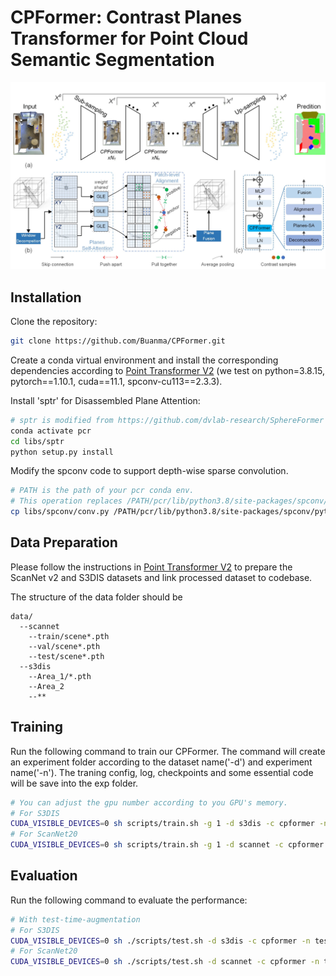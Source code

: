 # CPFormer: Contrast Planes Transformer for Point Cloud Semantic Segmentation

![CPFormer](./imgs/cpformer.jpg)

## Installation

Clone the repository:
```bash
git clone https://github.com/Buanma/CPFormer.git
```
Create a conda virtual environment and install the corresponding dependencies according to [Point Transformer V2](https://github.com/Pointcept/PointTransformerV2/) (we test on python=3.8.15, pytorch==1.10.1, cuda==11.1, spconv-cu113==2.3.3).

Install 'sptr' for Disassembled Plane Attention:
```bash
# sptr is modified from https://github.com/dvlab-research/SphereFormer
conda activate pcr
cd libs/sptr
python setup.py install
```

Modify the spconv code to support depth-wise sparse convolution.
```bash
# PATH is the path of your pcr conda env.
# This operation replaces /PATH/pcr/lib/python3.8/site-packages/spconv/pytorch/conv.py with libs/spconv/conv.py. 
cp libs/spconv/conv.py /PATH/pcr/lib/python3.8/site-packages/spconv/pytorch/
```

## Data Preparation
Please follow the instructions in [Point Transformer V2](https://github.com/Pointcept/PointTransformerV2/) to prepare the ScanNet v2 and S3DIS datasets and link processed dataset to codebase.

The structure of the data folder should be
```
data/
  --scannet
    --train/scene*.pth
    --val/scene*.pth
    --test/scene*.pth
  --s3dis
    --Area_1/*.pth
    --Area_2
    --**
```

## Training

Run the following command to train our CPFormer.
The command will create an experiment folder according to the dataset name('-d') and experiment name('-n').
The traning config, log, checkpoints and some essential code will be save into the exp folder.
```bash
# You can adjust the gpu number according to you GPU's memory.
# For S3DIS
CUDA_VISIBLE_DEVICES=0 sh scripts/train.sh -g 1 -d s3dis -c cpformer -n cpformer
# For ScanNet20
CUDA_VISIBLE_DEVICES=0 sh scripts/train.sh -g 1 -d scannet -c cpformer -n cpformer

```

## Evaluation
Run the following command to evaluate the performance:
```bash
# With test-time-augmentation
# For S3DIS
CUDA_VISIBLE_DEVICES=0 sh ./scripts/test.sh -d s3dis -c cpformer -n test -w ./ckpts/s3dis.pth
# For ScanNet20
CUDA_VISIBLE_DEVICES=0 sh ./scripts/test.sh -d scannet -c cpformer -n test -w ./ckpts/scannet.pth
```
